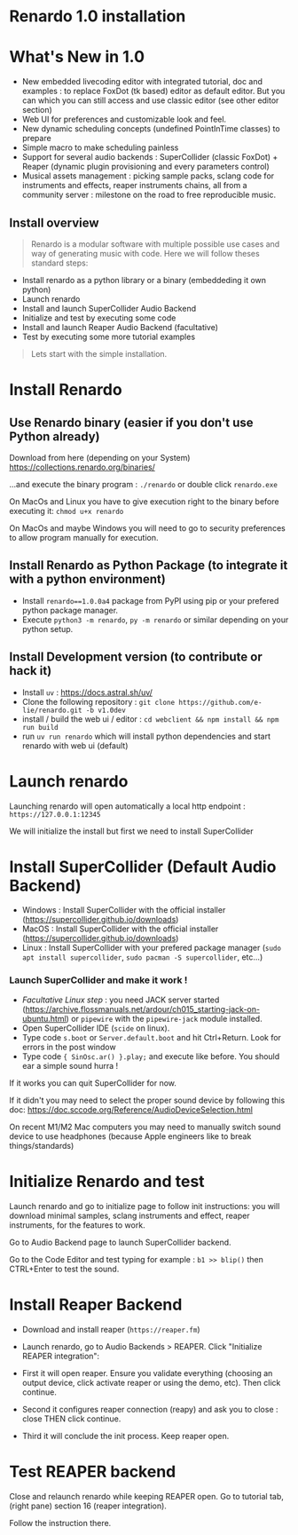 
# Renardo 1.0 installation

# What's New in 1.0

- New embedded livecoding editor with integrated tutorial, doc and examples : to replace FoxDot (tk based) editor as default editor. But you can which you can still access and use classic editor (see other editor section)
- Web UI for preferences and customizable look and feel.
- New dynamic scheduling concepts (undefined PointInTime classes) to prepare
- Simple macro to make scheduling painless
- Support for several audio backends : SuperCollider (classic FoxDot) + Reaper (dynamic plugin provisioning and every parameters control)
- Musical assets management : picking sample packs, sclang code for instruments and effects, reaper instruments chains, all from a community server : milestone on the road to free reproducible music. 

## Install overview

 > Renardo is a modular software with multiple possible use cases and way of generating music with code. Here we will follow theses standard steps:

- Install renardo as a python library or a binary (embeddeding it own python)
- Launch renardo
- Install and launch SuperCollider Audio Backend
- Initialize and test by executing some code
- Install and launch Reaper Audio Backend (facultative)
- Test by executing some more tutorial examples

> Lets start with the simple installation.

# Install Renardo

 ## Use Renardo binary (easier if you don't use Python already)

 Download from here (depending on your System) https://collections.renardo.org/binaries/
 
 ...and execute the binary program  : `./renardo` or double click `renardo.exe`

 On MacOs and Linux you have to give execution right to the binary before executing it: `chmod u+x renardo`

 On MacOs and maybe Windows you will need to go to security preferences to allow program manually for execution.
 
## Install Renardo as Python Package (to integrate it with a python environment)

- Install `renardo==1.0.0a4` package from PyPI using pip or your prefered python package manager.
- Execute `python3 -m renardo`, `py -m renardo` or similar depending on your python setup.

## Install Development version (to contribute or hack it)

 - Install `uv` : https://docs.astral.sh/uv/
 - Clone the following repository : `git clone https://github.com/e-lie/renardo.git -b v1.0dev`
 - install / build the web ui / editor : `cd webclient && npm install && npm run build`
 - run `uv run renardo` which will install python dependencies and start renardo with web ui (default) 

# Launch renardo

Launching renardo will open automatically a local http endpoint : `https://127.0.0.1:12345`

We will initialize the install but first we need to install SuperCollider

# Install SuperCollider (Default Audio Backend)

- Windows : Install SuperCollider with the official installer (https://supercollider.github.io/downloads) 
- MacOS : Install SuperCollider with the official installer (https://supercollider.github.io/downloads) 
- Linux : Install SuperCollider with your prefered package manager (`sudo apt install supercollider`, `sudo pacman -S supercollider`, etc...)

### Launch SuperCollider and make it work !

- _Facultative Linux step_ : you need JACK server started (https://archive.flossmanuals.net/ardour/ch015_starting-jack-on-ubuntu.html) or `pipewire` with the `pipewire-jack` module installed.
- Open SuperCollider IDE (`scide` on linux).
- Type code `s.boot` or `Server.default.boot` and hit Ctrl+Return. Look for errors in the post window
- Type code `{ SinOsc.ar() }.play;` and execute like before. You should ear a simple sound hurra !

If it works you can quit SuperCollider for now.

If it didn't you may need to select the proper sound device by following this doc: https://doc.sccode.org/Reference/AudioDeviceSelection.html

On recent M1/M2 Mac computers you may need to manually switch sound device to use headphones (because Apple engineers like to break things/standards)

# Initialize Renardo and test

Launch renardo and go to initialize page to follow init instructions: you will download minimal samples, sclang instruments and effect, reaper instruments, for the features to work.

Go to Audio Backend page to launch SuperCollider backend.

Go to the Code Editor and test typing for example : `b1 >> blip()` then CTRL+Enter to test the sound.

# Install Reaper Backend

- Download and install reaper (`https://reaper.fm`)
- Launch renardo, go to Audio Backends > REAPER. Click "Initialize REAPER integration":

- First it will open reaper. Ensure you validate everything (choosing an output device, click activate reaper or using the demo, etc). Then click continue.
- Second it configures reaper connection (reapy) and ask you to close : close THEN click continue.
- Third it will conclude the init process. Keep reaper open.

# Test REAPER backend

Close and relaunch renardo while keeping REAPER open. Go to tutorial tab, (right pane) section 16 (reaper integration).

Follow the instruction there.